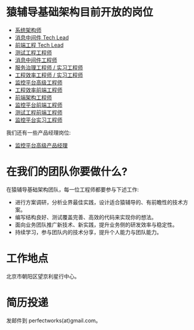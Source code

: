 # 猿辅导基础架构目前开放的岗位

* [系统架构师](architect.md)
* [消息中间件 Tech Lead](tech-lead-message-queue.md)
* [前端工程 Tech Lead](tech-lead-frontend-engineering.md)
* [测试工程工程师](engineer-testing.md)
* [消息中间件工程师](engineer-message-queue.md)
* [服务治理工程师 / 实习工程师](engineer-service-governance.md)
* [工程效率工程师 / 实习工程师](engineer-engineering.md)
* [监控平台高级工程师](senior-engineer-monitoring.md)
* [工程效率前端工程师](frontend-engineer-engineering.md)
* [前端架构工程师](frontend-engineer-architecture.md)
* [监控平台前端工程师](frontend-engineer-monitoring.md)
* [测试工程前端工程师](frontend-engineer-testing.md)
* [监控平台实习工程师](intern-engineer-monitoring.md)

我们还有一些产品经理岗位:
* [监控平台高级产品经理](pm-monitoring.md)

# 在我们的团队你要做什么?

在猿辅导基础架构团队，每一位工程师都要参与下述工作:
* 进行方案调研，分析业界最佳实践，设计适合猿辅导的、有前瞻性的技术方案。
* 编写结构良好、测试覆盖完善、高效的代码来实现你的想法。
* 面向业务团队推广新技术、新实践，提升业务侧的研发效率与稳定性。
* 持续学习，参与团队内的技术分享，提升个人能力与团队能力。

# 工作地点

北京市朝阳区望京利星行中心。

# 简历投递

发邮件到 perfectworks(at)gmail.com。
